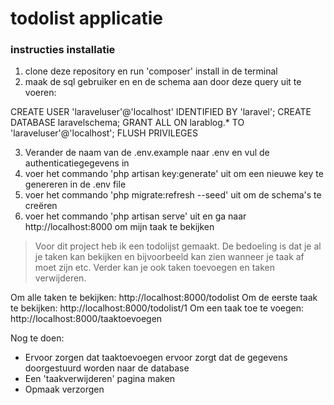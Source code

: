# todolist applicatie

### instructies installatie

1. clone deze repository en run 'composer' install in de terminal
2. maak de sql gebruiker en en de schema aan door deze query uit te voeren:

CREATE USER 'laraveluser'@'localhost' IDENTIFIED BY 'laravel';
CREATE DATABASE laravelschema;
GRANT ALL ON larablog.* TO 'laraveluser'@'localhost';
FLUSH PRIVILEGES

3. Verander de naam van de .env.example naar .env en vul de authenticatiegegevens in
4. voer het commando 'php artisan key:generate' uit om een nieuwe key te genereren in de .env file
5. voer het commando 'php migrate:refresh --seed' uit om de schema's te creëren
6. voer het commando 'php artisan serve' uit en ga naar http://localhost:8000 om mijn taak te bekijken

> Voor dit project heb ik een todolijst gemaakt. De bedoeling is dat je al je taken kan bekijken en bijvoorbeeld kan zien wanneer je taak af moet zijn etc. Verder kan je ook taken toevoegen en taken verwijderen.

Om alle taken te bekijken: http://localhost:8000/todolist
Om de eerste taak te bekijken: http://localhost:8000/todolist/1
Om een taak toe te voegen: http://localhost:8000/taaktoevoegen

Nog te doen:
- Ervoor zorgen dat taaktoevoegen ervoor zorgt dat de gegevens doorgestuurd worden naar de database
- Een 'taakverwijderen' pagina maken
- Opmaak verzorgen

